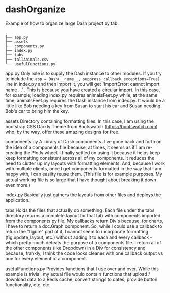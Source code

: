 # dashOrganize
Example of how to organize large Dash project by tab.

```
.
├── app.py                   
├── assets                   
├── components.py
├── index.py
├── tabs
├── tallAnimals.csv
└── usefulFunctions.py
```
app.py
Only role is to supply the Dash instance to other modules. If you try to include the ```app = Dash(__name__, suppress_callback_exceptions=True)``` line in index.py and then import it, you will get 'ImportError: cannot import name ...' . This is because you have created a circular import. In this case, for example, loading index.py requires animalsFeet.py while, at the same time, animalsFeet.py requires the Dash instance from index.py. It would be a little like Bob needing a key from Susan to start his car and Susan needing Bob's car to bring him the key.

assets
Directory containing formatting files. In this case, I am using the bootstrap CSS Darkly Theme from Bootswatch (https://bootswatch.com) who, by the way, offer these amazing designs for free.

components.py
A library of Dash components. I've gone back and forth on the idea of a components file because, at times, it seems as if I am re-creating the Plotly wheel. I finally settled on using it because it helps keep keep formatting consistent across all of my components. It reduces the need to clutter up my layouts with formatting elements. And, because I work with multiple clients, once I get components formatted in the way that I am happy with, I can easilty reuse them. (This file is for example purposes. My actual working file is so large that I have thought about breaking it down even more.)

index.py
Basically just gathers the layouts from other files and deploys the application.

tabs
Holds the files that actually do something. Each file under the tabs directory returns a complete layout for that tab with components imported from the components.py file. My callbacks return Div's because, for charts, I have to return a dcc.Graph component. So, while I could use a callback to return the "figure" part of it, I cannot seem to incorporate formatting (fig.update_layout, etc.) without adding it to each and every callback - which pretty much defeats the purpose of a components file. I return all of the other components (like Dropdown) in a Div for consistency and because, frankly, I think the code looks cleaner with one callback output vs one for every element of a component.    

usefulFunctions.py
Provides functions that I use over and over. While this example is trivial, my actual file would contain functions that upload / download data to a Redis cache, convert strings to dates, provide button functionality, etc. etc.  


